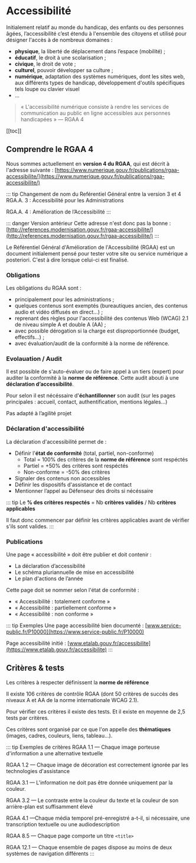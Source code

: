 # Accessibilité 

Initialement relatif au monde du handicap, des enfants ou des personnes âgées, l’accessibilité c’est étendu à l'ensemble des citoyens et utilisé pour désigner l'accès à de nombreux domaines :
- **physique**, la liberté de déplacement dans l’espace (mobilité) ;
- **éducatif**, le droit à une scolarisation ;
- **civique**, le droit de vote ;
- **culturel**, pouvoir développer sa culture ;
- **numérique**, adaptation des systèmes numériques, dont les sites web, aux différents types de handicap, développement d'outils spécifiques tels loupe ou clavier visuel
- ...

> « L'accessibilité numérique consiste à rendre les services de communication au public en ligne accessibles aux personnes handicapées » — RGAA 4

[[toc]]

## Comprendre le RGAA 4 

Nous sommes actuellement en **version 4 du RGAA**, qui est décrit à l'adresse suivante : [https://www.numerique.gouv.fr/publications/rgaa-accessibilite/](https://www.numerique.gouv.fr/publications/rgaa-accessibilite/)

::: tip Changement de nom du Reférentiel Général entre la version 3 et 4
RGA.A. 3 : Accessibilité pour les Administrations

RGA.A. 4 : Amélioration de l’Accessibilité 
:::

::: danger Version antérieur
Cette adresse n'est donc pas la bonne : [http://references.modernisation.gouv.fr/rgaa-accessibilite/](http://references.modernisation.gouv.fr/rgaa-accessibilite/)
:::


Le Référentiel Général d'Amélioration de l'Accessibilité (RGAA) est un document initialement pensé pour tester votre site ou service numérique a posteriori. C'est à dire lorsque celui-ci est finalisé. 

### Obligations 

Les obligations du RGAA sont :
- principalement pour les administrations ;
- quelques contenus sont exemptés (bureautiques ancien, des contenus audio et vidéo diffusés en direct…) ;
- reprenant des règles pour l'accessibilité des contenus Web (WCAG) 2.1 de niveau simple A et double A (AA) ;
- avec possible dérogation si la charge est disproportionnée (budget, effectifs…) ;
- avec évaluation/audit de la conformité à la norme de référence.

### Evolauation / Audit

Il est possible de s'auto-évaluer ou de faire appel à un tiers (expert) pour auditer la conformité à la **norme de référence**.
Cette audit abouti à une **déclaration d’accessibilité**.

Pour selon il est nécéssaire d'**échantillonner** son audit (sur les pages principales : accueil, contact, authentification, mentions légales…)

Pas adapté à l’agilité projet

### Déclaration d'accessibilité

La déclaration d'accessibilité permet de :
- Définir l'**état de conformité** (total, partiel, non-conforme)
	- Total = 100% des critères de la **norme de référence** sont respéctés
	- Partiel = +50% des critères sont respéctés
	- Non-conforme = -50% des critères
- Signaler des contenus non accessibles
- Définir les dispositifs d'assistance et de contact
- Mentionner l’appel au Défenseur des droits si nécéssaire

::: tip
Le **% des critères respectés** = Nb **critères validés** / Nb **critères applicables**

Il faut donc commencer par définir les critères applicables avant de vérifier s'ils sont valides. 
:::

### Publications

Une page « accessibilité » doit être publier et doit contenir :  
- La déclaration d’accessibilité
- Le schéma pluriannuelle de mise en accessibilité 
- Le plan d'actions de l’année

Cette page doit se nommer selon l'état de conformité :
- « Accessibilité : totalement conforme »
- « Accessibilité : partiellement conforme »
- « Accessibilité : non conforme » 

::: tip Exemples 
Une page accessibilité bien documenté : [www.service-public.fr/P10000](https://www.service-public.fr/P10000)

Page accessibilité initié : [www.etalab.gouv.fr/accessibilite](https://www.etalab.gouv.fr/accessibilite)
:::

## Critères & tests

Les critères à respecter définissent la **norme de référence**

Il existe 106 critères de contrôle RGAA (dont 50 critères de succès des niveaux A et AA de la norme internationale WCAG 2.1).

Pour vérifier ces critères il existe des tests. Et il existe en moyenne de 2,5 tests par critères.

Ces critères sont organisé par ce que l'on appelle des **thématiques** (images, cadres, couleurs, liens, tableau...).

::: tip Exemples de critères 
RGAA 1.1 — Chaque image porteuse d'information a une alternative textuelle

RGAA 1.2 — Chaque image de décoration est correctement ignorée par les technologies d'assistance 

RGAA 3.1 — L'information ne doit pas être donnée uniquement par la couleur.

RGAA 3.2 — Le contraste entre la couleur du texte et la couleur de son arrière-plan est suffisamment élevé

RGAA 4.1 —Chaque média temporel pré-enregistré a-t-il, si nécessaire, une transcription textuelle ou une audiodescription

RGAA 8.5 — Chaque page comporte un titre `<title>` 

RGAA 12.1 — Chaque ensemble de pages dispose au moins de deux systèmes de navigation différents
::: 


